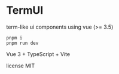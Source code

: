 # TermUI

term-like ui components using vue (>= 3.5)

```
pnpm i
pnpm run dev
```

Vue 3 + TypeScript + Vite

license MIT